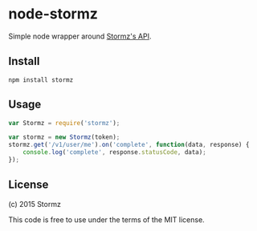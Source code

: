 # node-stormz

Simple node wrapper around [Stormz's API](http://developer.stormz.me).

## Install

    npm install stormz

## Usage

```javascript
var Stormz = require('stormz');

var stormz = new Stormz(token);
stormz.get('/v1/user/me').on('complete', function(data, response) {
    console.log('complete', response.statusCode, data);
});
```

## License

(c) 2015 Stormz

This code is free to use under the terms of the MIT license.
